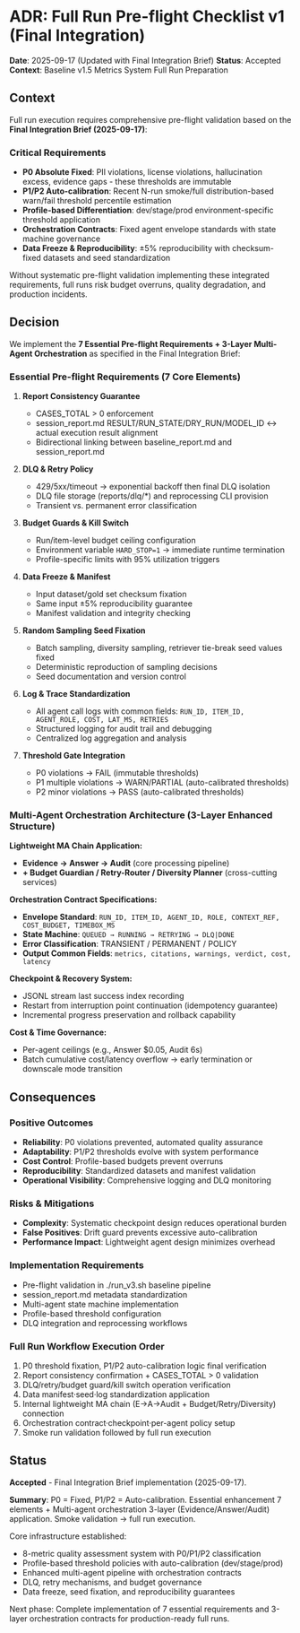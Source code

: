 # ADR: Full Run Pre-flight Checklist v1 (Final Integration)

**Date**: 2025-09-17 (Updated with Final Integration Brief)
**Status**: Accepted
**Context**: Baseline v1.5 Metrics System Full Run Preparation

## Context

Full run execution requires comprehensive pre-flight validation based on the **Final Integration Brief (2025-09-17)**:

### Critical Requirements

- **P0 Absolute Fixed**: PII violations, license violations, hallucination excess, evidence gaps - these thresholds are immutable
- **P1/P2 Auto-calibration**: Recent N-run smoke/full distribution-based warn/fail threshold percentile estimation
- **Profile-based Differentiation**: dev/stage/prod environment-specific threshold application
- **Orchestration Contracts**: Fixed agent envelope standards with state machine governance
- **Data Freeze & Reproducibility**: ±5% reproducibility with checksum-fixed datasets and seed standardization

Without systematic pre-flight validation implementing these integrated requirements, full runs risk budget overruns, quality degradation, and production incidents.

## Decision

We implement the **7 Essential Pre-flight Requirements + 3-Layer Multi-Agent Orchestration** as specified in the Final Integration Brief:

### Essential Pre-flight Requirements (7 Core Elements)

1. **Report Consistency Guarantee**

   - CASES_TOTAL > 0 enforcement
   - session_report.md RESULT/RUN_STATE/DRY_RUN/MODEL_ID ↔ actual execution result alignment
   - Bidirectional linking between baseline_report.md and session_report.md

2. **DLQ & Retry Policy**

   - 429/5xx/timeout → exponential backoff then final DLQ isolation
   - DLQ file storage (reports/dlq/\*) and reprocessing CLI provision
   - Transient vs. permanent error classification

3. **Budget Guards & Kill Switch**

   - Run/item-level budget ceiling configuration
   - Environment variable `HARD_STOP=1` → immediate runtime termination
   - Profile-specific limits with 95% utilization triggers

4. **Data Freeze & Manifest**

   - Input dataset/gold set checksum fixation
   - Same input ±5% reproducibility guarantee
   - Manifest validation and integrity checking

5. **Random Sampling Seed Fixation**

   - Batch sampling, diversity sampling, retriever tie-break seed values fixed
   - Deterministic reproduction of sampling decisions
   - Seed documentation and version control

6. **Log & Trace Standardization**

   - All agent call logs with common fields: `RUN_ID, ITEM_ID, AGENT_ROLE, COST, LAT_MS, RETRIES`
   - Structured logging for audit trail and debugging
   - Centralized log aggregation and analysis

7. **Threshold Gate Integration**
   - P0 violations → FAIL (immutable thresholds)
   - P1 multiple violations → WARN/PARTIAL (auto-calibrated thresholds)
   - P2 minor violations → PASS (auto-calibrated thresholds)

### Multi-Agent Orchestration Architecture (3-Layer Enhanced Structure)

**Lightweight MA Chain Application:**

- **Evidence → Answer → Audit** (core processing pipeline)
- **+ Budget Guardian / Retry-Router / Diversity Planner** (cross-cutting services)

**Orchestration Contract Specifications:**

- **Envelope Standard**: `RUN_ID, ITEM_ID, AGENT_ID, ROLE, CONTEXT_REF, COST_BUDGET, TIMEBOX_MS`
- **State Machine**: `QUEUED → RUNNING → RETRYING → DLQ|DONE`
- **Error Classification**: TRANSIENT / PERMANENT / POLICY
- **Output Common Fields**: `metrics, citations, warnings, verdict, cost, latency`

**Checkpoint & Recovery System:**

- JSONL stream last success index recording
- Restart from interruption point continuation (idempotency guarantee)
- Incremental progress preservation and rollback capability

**Cost & Time Governance:**

- Per-agent ceilings (e.g., Answer $0.05, Audit 6s)
- Batch cumulative cost/latency overflow → early termination or downscale mode transition

## Consequences

### Positive Outcomes

- **Reliability**: P0 violations prevented, automated quality assurance
- **Adaptability**: P1/P2 thresholds evolve with system performance
- **Cost Control**: Profile-based budgets prevent overruns
- **Reproducibility**: Standardized datasets and manifest validation
- **Operational Visibility**: Comprehensive logging and DLQ monitoring

### Risks & Mitigations

- **Complexity**: Systematic checkpoint design reduces operational burden
- **False Positives**: Drift guard prevents excessive auto-calibration
- **Performance Impact**: Lightweight agent design minimizes overhead

### Implementation Requirements

- Pre-flight validation in ./run_v3.sh baseline pipeline
- session_report.md metadata standardization
- Multi-agent state machine implementation
- Profile-based threshold configuration
- DLQ integration and reprocessing workflows

### Full Run Workflow Execution Order

1. P0 threshold fixation, P1/P2 auto-calibration logic final verification
2. Report consistency confirmation + CASES_TOTAL > 0 validation
3. DLQ/retry/budget guard/kill switch operation verification
4. Data manifest·seed·log standardization application
5. Internal lightweight MA chain (E→A→Audit + Budget/Retry/Diversity) connection
6. Orchestration contract·checkpoint·per-agent policy setup
7. Smoke run validation followed by full run execution

## Status

**Accepted** - Final Integration Brief implementation (2025-09-17).

**Summary**: P0 = Fixed, P1/P2 = Auto-calibration. Essential enhancement 7 elements + Multi-agent orchestration 3-layer (Evidence/Answer/Audit) application. Smoke validation → full run execution.

Core infrastructure established:

- 8-metric quality assessment system with P0/P1/P2 classification
- Profile-based threshold policies with auto-calibration (dev/stage/prod)
- Enhanced multi-agent pipeline with orchestration contracts
- DLQ, retry mechanisms, and budget governance
- Data freeze, seed fixation, and reproducibility guarantees

Next phase: Complete implementation of 7 essential requirements and 3-layer orchestration contracts for production-ready full runs.

